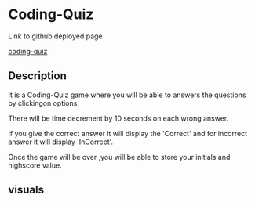 # Coding-Quiz
Link to github deployed page

[coding-quiz]()
## Description
It is a Coding-Quiz game where you will be able to answers the questions by clickingon options.

 There will be time decrement by 10 seconds on each wrong answer.

 If you give the correct answer it will display the 'Correct' and for incorrect answer it will display 'InCorrect'.

 Once the game will be over ,you will be able to store your initials and highscore value.

## visuals
